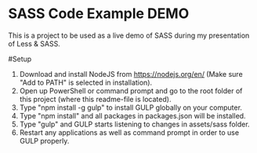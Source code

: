 # SASS Code Example DEMO
This is a project to be used as a live demo of SASS during my presentation of Less &amp; SASS.

#Setup
1. Download and install NodeJS from https://nodejs.org/en/ (Make sure "Add to PATH" is selected in installation).
2. Open up PowerShell or command prompt and go to the root folder of this project (where this readme-file is located).
3. Type "npm install -g gulp" to install GULP globally on your computer.
4. Type "npm install" and all packages in packages.json will be installed.
5. Type "gulp" and GULP starts listening to changes in assets/sass folder. 
6. Restart any applications as well as command prompt in order to use GULP properly.